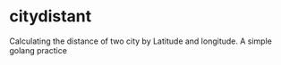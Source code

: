# citydistant
Calculating the distance of two city by Latitude and longitude. A simple golang practice
